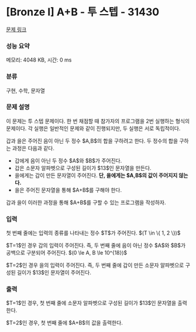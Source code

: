 # [Bronze I] A+B - 투 스텝 - 31430 

[문제 링크](https://www.acmicpc.net/problem/31430) 

### 성능 요약

메모리: 4048 KB, 시간: 0 ms

### 분류

구현, 수학, 문자열

### 문제 설명

<p>이 문제는 투 스텝 문제이다. 한 번 채점할 때 참가자의 프로그램을 2번 실행하는 형식의 문제이다. 각 실행은 일반적인 문제와 같이 진행되지만, 두 실행은 서로 독립적이다.</p>

<p>갑과 을은 주어진 음이 아닌 두 정수 $A,B$의 합을 구하려고 한다. 두 정수의 합을 구하는 과정은 다음과 같다.</p>

<ul>
	<li>갑에게 음이 아닌 두 정수 $A$와 $B$가 주어진다.</li>
	<li>갑은 소문자 알파벳으로 구성된 길이가 $13$인 문자열을 만든다.</li>
	<li>을에게는 갑이 만든 문자열이 주어진다. <strong>단, 을에게는 $A,B$의 값이 주어지지 않는다.</strong></li>
	<li>을은 주어진 문자열을 통해 $A+B$를 구해야 한다.</li>
</ul>

<p>갑과 을이 이러한 과정을 통해 $A+B$를 구할 수 있는 프로그램을 작성하자.</p>

### 입력 

 <p>첫 번째 줄에는 입력의 종류를 나타내는 정수 $T$가 주어진다. $(T \in \{ 1, 2 \})$</p>

<p>$T=1$인 경우 갑의 입력이 주어진다. 즉, 두 번째 줄에 음이 아닌 정수 $A$와 $B$가 공백으로 구분되어 주어진다. $(0 \le A, B \le 10^{18})$</p>

<p>$T=2$인 경우 을의 입력이 주어진다. 즉, 두 번째 줄에 갑이 만든 소문자 알파벳으로 구성된 길이가 $13$인 문자열이 주어진다.</p>

### 출력 

 <p>$T=1$인 경우, 첫 번째 줄에 소문자 알파벳으로 구성된 길이가 $13$인 문자열을 출력한다.</p>

<p>$T=2$인 경우, 첫 번째 줄에 $A+B$의 값을 출력한다.</p>

